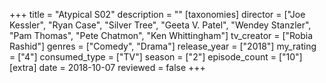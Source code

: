 +++
title = "Atypical S02"
description = ""
[taxonomies]
director = ["Joe Kessler", "Ryan Case", "Silver Tree", "Geeta V. Patel", "Wendey Stanzler", "Pam Thomas", "Pete Chatmon", "Ken Whittingham"] 
tv_creator = ["Robia Rashid"]
genres = ["Comedy", "Drama"]
release_year = ["2018"]
my_rating = ["4"]
consumed_type = ["TV"]
season = ["2"]
episode_count = ["10"]
[extra]
date = 2018-10-07
reviewed = false
+++
